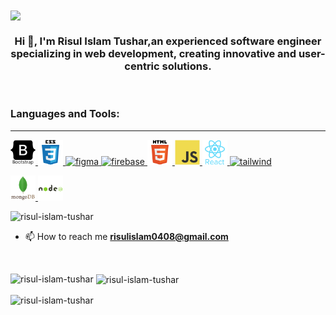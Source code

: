 <img align="center" width="full" src="https://www.digitaladlectio.com/wp-content/uploads/2020/04/New-PNC-Animated-Banners.gif">
<h3 align="center">Hi 👋, I'm Risul Islam Tushar,an experienced software engineer specializing in web development, creating innovative and user-centric solutions.</h3>
<br>

<h3 align="left">Languages and Tools:</h3><hr>
<p align="left"> <a href="https://getbootstrap.com" target="_blank" rel="noreferrer"> <img src="https://raw.githubusercontent.com/devicons/devicon/master/icons/bootstrap/bootstrap-plain-wordmark.svg" alt="bootstrap" width="40" height="40"/> </a> <a href="https://www.w3schools.com/css/" target="_blank" rel="noreferrer"> <img src="https://raw.githubusercontent.com/devicons/devicon/master/icons/css3/css3-original-wordmark.svg" alt="css3" width="40" height="40"/> </a> <a href="https://www.figma.com/" target="_blank" rel="noreferrer"> <img src="https://www.vectorlogo.zone/logos/figma/figma-icon.svg" alt="figma" width="40" height="40"/> </a> <a href="https://firebase.google.com/" target="_blank" rel="noreferrer"> <img src="https://www.vectorlogo.zone/logos/firebase/firebase-icon.svg" alt="firebase" width="40" height="40"/> </a> <a href="https://www.w3.org/html/" target="_blank" rel="noreferrer"> <img src="https://raw.githubusercontent.com/devicons/devicon/master/icons/html5/html5-original-wordmark.svg" alt="html5" width="40" height="40"/> </a> <a href="https://developer.mozilla.org/en-US/docs/Web/JavaScript" target="_blank" rel="noreferrer"> <img src="https://raw.githubusercontent.com/devicons/devicon/master/icons/javascript/javascript-original.svg" alt="javascript" width="40" height="40"/> </a> <a href="https://reactjs.org/" target="_blank" rel="noreferrer"> <img src="https://raw.githubusercontent.com/devicons/devicon/master/icons/react/react-original-wordmark.svg" alt="react" width="40" height="40"/> </a> <a href="https://tailwindcss.com/" target="_blank" rel="noreferrer"> <img src="https://www.vectorlogo.zone/logos/tailwindcss/tailwindcss-icon.svg" alt="tailwind" width="40" height="40"/> </a> </p>

<p>
 <a href="https://www.mongodb.com/" target="_blank" rel="noreferrer"> <img src="https://raw.githubusercontent.com/devicons/devicon/master/icons/mongodb/mongodb-original-wordmark.svg" alt="mongodb" width="40" height="40"/> </a>
  <a href="https://nodejs.org" target="_blank" rel="noreferrer"> <img src="https://raw.githubusercontent.com/devicons/devicon/master/icons/nodejs/nodejs-original-wordmark.svg" alt="nodejs" width="40" height="40"/> </a>
</p>
<p align="left"> <img src="https://komarev.com/ghpvc/?username=risul-islam-tushar&label=Profile%20views&color=0e75b6&style=flat" alt="risul-islam-tushar" /> </p>

- 📫 How to reach me **risulislam0408@gmail.com**
<br>
<p><img align="left" src="https://github-readme-stats.vercel.app/api/top-langs?username=risul-islam-tushar&show_icons=true&locale=en&layout=compact" alt="risul-islam-tushar" /></p>

<p>&nbsp;<img align="center" src="https://github-readme-stats.vercel.app/api?username=risul-islam-tushar&show_icons=true&locale=en" alt="risul-islam-tushar" /></p>

<p><img align="center" src="https://github-readme-streak-stats.herokuapp.com/?user=risul-islam-tushar&" alt="risul-islam-tushar" /></p>

